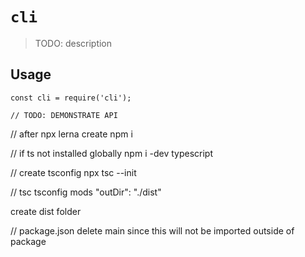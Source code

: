 # `cli`

> TODO: description

## Usage

```
const cli = require('cli');

// TODO: DEMONSTRATE API
```

// after npx lerna create
npm i

// if ts not installed globally
npm i -dev typescript

// create tsconfig
npx tsc --init

// tsc tsconfig mods
"outDir": "./dist"

create dist folder

// package.json
delete main since this will not be imported outside of package
